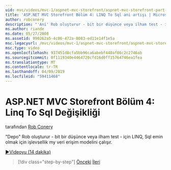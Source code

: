 ```yaml
---
uid: mvc/videos/mvc-1/aspnet-mvc-storefront/aspnet-mvc-storefront-part-4-linq-to-sql-spike
title: 'ASP.NET MVC Storefront Bölüm 4: LINQ To Sql ani artışı | Microsoft Docs'
author: robconery
description: "'Ani' Rob oluşturur - bit bir düşünce veya ilham test - için LINQ, Sql emin olmak için işlevsellik my veri erişim modelini çalışır."
ms.author: riande
ms.date: 05/27/2008
ms.assetid: 990262a5-4c06-472a-8083-ed11e14f1e5a
msc.legacyurl: /mvc/videos/mvc-1/aspnet-mvc-storefront/aspnet-mvc-storefront-part-4-linq-to-sql-spike
msc.type: video
ms.openlocfilehash: 937451d8cfa5bb96ca6abebf440af86c2c2746ab
ms.sourcegitcommit: 0f1119340e4464720cfd16d0ff15764746ea1fea
ms.translationtype: MT
ms.contentlocale: tr-TR
ms.lasthandoff: 04/09/2019
ms.locfileid: "59411468"
---
```

# <a name="aspnet-mvc-storefront-part-4-linq-to-sql-spike"></a>ASP.NET MVC Storefront Bölüm 4: Linq To Sql Değişikliği

tarafından [Rob Conery](https://github.com/robconery)

"Depo" Rob oluşturur - bit bir düşünce veya ilham test - için LINQ, Sql emin olmak için işlevsellik my veri erişim modelini çalışır.

[&#9654;Videoyu (14 dakika)](https://channel9.msdn.com/Blogs/ASP-NET-Site-Videos/aspnet-mvc-storefront-part-4-linq-to-sql-spike)

> [!div class="step-by-step"]
> [Önceki](aspnet-mvc-storefront-part-3-pipes-and-filters.md)
> [İleri](aspnet-mvc-storefront-part-5-globalization.md)
